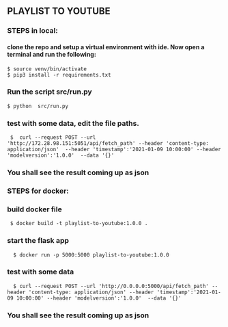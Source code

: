 ## PLAYLIST TO YOUTUBE


### STEPS in local:
 
  #### clone the repo and setup a virtual environment with ide. Now open a terminal and run the following:

    $ source venv/bin/activate   
    $ pip3 install -r requirements.txt 

  ### Run the script src/run.py

    $ python  src/run.py
      
  ### test with some data, edit the file paths.
  
     $  curl --request POST --url 'http://172.28.98.151:5051/api/fetch_path' --header 'content-type: application/json'  --header 'timestamp':'2021-01-09 10:00:00' --header 'modelversion':'1.0.0'  --data '{}'


### You shall see the result coming up as json
 
### STEPS for docker:
  ### build docker file
  
     $ docker build -t playlist-to-youtube:1.0.0 .
     
    
   ### start the flask app
  
      $ docker run -p 5000:5000 playlist-to-youtube:1.0.0
      
  ### test with some data
  
      $ curl --request POST --url 'http://0.0.0.0:5000/api/fetch_path' --header 'content-type: application/json' --header 'timestamp':'2021-01-09 10:00:00' --header 'modelversion':'1.0.0'  --data '{}'

### You shall see the result coming up as json


